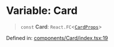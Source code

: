 # Variable: Card

> `const` **Card**: `React.FC`\<[`CardProps`](../interfaces/CardProps.md)\>

Defined in: [components/Card/index.tsx:19](https://github.com/onyx-og/prismal-react/blob/4de964c33b6496e718d9735afb715c0a69193872/src/components/Card/index.tsx#L19)
